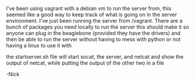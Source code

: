 I've been using vagrant with a debian vm to run the server from, this seemed like a good way to keep track of what is going on in the server environment. I've just been running the server from /vagrant. There are a bunch of packages you need locally to run the server this should make it so anyone can plug in the beaglebone (provided they have the drivers) and then be able to run the server without having to mess with python or not having a linux to use it with

the startserver.sh file will start socat, the server, and netcat and show the output of netcat, while putting the output of the other two in a file

-Nick
